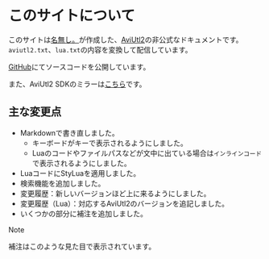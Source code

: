 # このサイトについて

このサイトは<span style="color: #48b0d5">[名無し。](https://sevenc7c.com)</span>が作成した、[AviUtl2](https://spring-fragrance.mints.ne.jp/aviutl/)の非公式なドキュメントです。
`aviutl2.txt`、`lua.txt`の内容を変換して配信しています。

[GitHub](https://github.com/sevenc-nanashi/aviutl2_docs_mirror)にてソースコードを公開しています。

また、AviUtl2 SDKのミラーは[こちら](https://github.com/sevenc-nanashi/aviutl2_sdk_mirror)です。

## 主な変更点

- Markdownで書き直しました。
  - キーボードが<kbd>キー</kbd>で表示されるようにしました。
  - Luaのコードやファイルパスなどが文中に出ている場合は`インラインコード`で表示されるようにしました。
- LuaコードにStyLuaを適用しました。
- 検索機能を追加しました。
- 変更履歴：新しいバージョンほど上に来るようにしました。
- 変更履歴（Lua）：対応するAviUtl2のバージョンを追記しました。
- いくつかの部分に補注を追加しました。

> [!NOTE]
> 補注はこのような見た目で表示されています。
